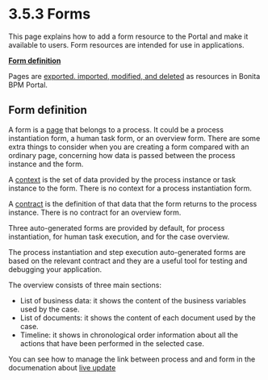 # 3.5.3 Forms

This page explains how to add a form resource to the Portal and make it available to users. Form resources are intended for use in applications.


**[Form definition](#form_definition)**

Pages are [exported. imported, modified, and deleted](/resources-management) as resources in Bonita BPM Portal. 



## Form definition


A form is a [page](/pages) that belongs to a process. It could be a process instantiation form, a human task form, or an overview form. There are some extra things to consider when you are creating a form compared with an ordinary page, concerning how data is passed between the process instance and the form.


A [context](/contracts-and-contexts.md#context) is the set of data provided by the process instance or task instance to the form. 
There is no context for a process instantiation form.


A [contract](/contracts-and-contexts.md) is the definition of that data that the form returns to the process instance. There is no contract for an overview form.


Three auto-generated forms are provided by default, for process instantiation, for human task execution, and for the case overview. 

The process instantiation and step execution auto-generated forms are based on the relevant contract and they are a useful tool for testing and debugging your application. 


The overview consists of three main sections:

* List of business data: it shows the content of the business variables used by the case.
* List of documents: it shows the content of each document used by the case.
* Timeline: it shows in chronological order information about all the actions that have been performed in the selected case.

You can see how to manage the link between process and and form in the documenation about [live update](/live-update#forms)